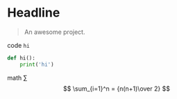 # Headline

> An awesome project.

code `hi`

```python
def hi():
    print('hi')
```

math $\sum$
$$
\sum_{i=1}^n = {n(n+1)\over 2}
$$
